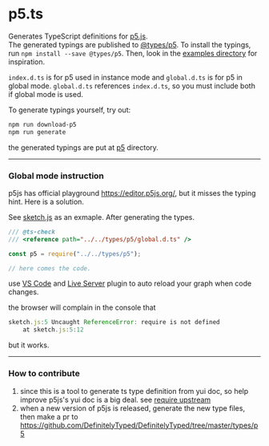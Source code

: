 # p5.ts

Generates TypeScript definitions for [p5.js](http://p5js.org).  
The generated typings are published to [@types/p5](https://www.npmjs.com/package/@types/p5).
To install the typings, run `npm install --save @types/p5`.
Then, look in the [examples directory](./examples) for inspiration.


`index.d.ts` is for p5 used in instance mode and `global.d.ts` is for p5 in global mode. 
`global.d.ts` references `index.d.ts`, so you must include both if global mode is used.

To generate typings yourself, try out:
```sh
npm run download-p5
npm run generate
```

the generated typings are put at [p5](./types/p5) directory.

---

### Global mode instruction

p5js has official playground https://editor.p5js.org/, but it misses the typing hint. Here is a solution.

See [sketch.js](./examples/script/sketch.js) as an exmaple. After generating the types.

```ts
/// @ts-check
/// <reference path="../../types/p5/global.d.ts" />

const p5 = require("../../types/p5");

// here comes the code.
```

use [VS Code](https://code.visualstudio.com/) and  [Live Server](https://marketplace.visualstudio.com/items?itemName=ritwickdey.LiveServer) plugin to auto reload your graph when code changes.

the browser will complain in the console that

```js
sketch.js:5 Uncaught ReferenceError: require is not defined
    at sketch.js:5:12
```

but it works.

---

### How to contribute

1. since this is a tool to generate ts type definition from yui doc, so help improve p5js's yui doc is a big deal. see [require upstream](https://github.com/p5-types/p5.ts/issues?q=is%3Aopen+label%3A%22require+upstream%22+sort%3Aupdated-desc)
2. when a new version of p5js is released, generate the new type files, then make a pr to https://github.com/DefinitelyTyped/DefinitelyTyped/tree/master/types/p5
